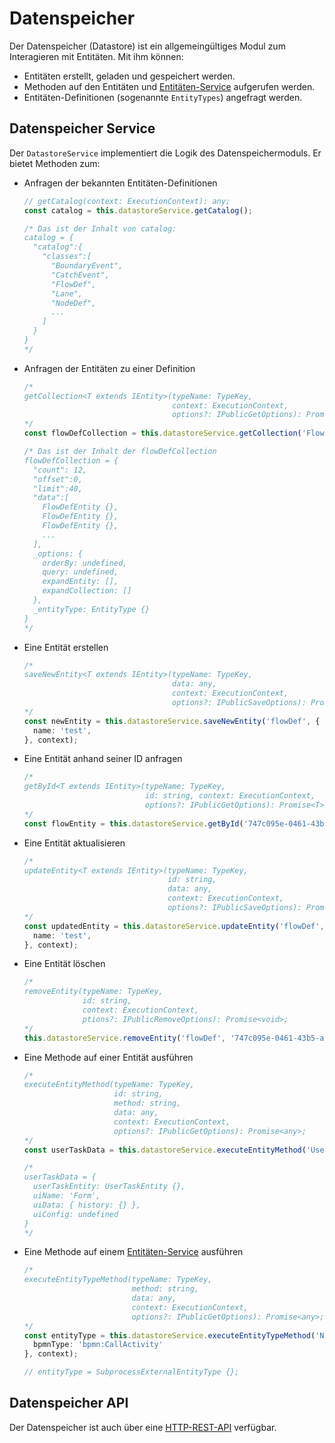 # Datenspeicher

Der Datenspeicher (Datastore) ist ein allgemeingültiges Modul zum Interagieren mit
Entitäten. Mit ihm können:

- Entitäten erstellt, geladen und gespeichert werden.
- Methoden auf den Entitäten und [Entitäten-Service](./entity-services.md)
  aufgerufen werden.
- Entitäten-Definitionen (sogenannte `EntityTypes`) angefragt werden.

## Datenspeicher Service

Der `DatastoreService` implementiert die Logik des Datenspeichermoduls.
Er bietet Methoden zum:

- Anfragen der bekannten Entitäten-Definitionen

  ```TypeScript
  // getCatalog(context: ExecutionContext): any;
  const catalog = this.datastoreService.getCatalog();

  /* Das ist der Inhalt von catalog:
  catalog = {
    "catalog":{
      "classes":[
        "BoundaryEvent",
        "CatchEvent",
        "FlowDef",
        "Lane",
        "NodeDef",
        ...
      ]
    }
  }
  */
  ```

- Anfragen der Entitäten zu einer Definition

  ```TypeScript
  /*
  getCollection<T extends IEntity>(typeName: TypeKey,
                                   context: ExecutionContext,
                                   options?: IPublicGetOptions): Promise<IEntityCollection<T>>;
  */
  const flowDefCollection = this.datastoreService.getCollection('FlowDef', context);

  /* Das ist der Inhalt der flowDefCollection
  flowDefCollection = {
    "count": 12,
    "offset":0,
    "limit":40,
    "data":[
      FlowDefEntity {},
      FlowDefEntity {},
      FlowDefEntity {},
      ...
    ],
    _options: {
      orderBy: undefined,
      query: undefined,
      expandEntity: [],
      expandCollection: []
    },
    _entityType: EntityType {}
  }
  */
  ```

- Eine Entität erstellen

  ```TypeScript
  /*
  saveNewEntity<T extends IEntity>(typeName: TypeKey,
                                   data: any,
                                   context: ExecutionContext,
                                   options?: IPublicSaveOptions): Promise<T>;
  */
  const newEntity = this.datastoreService.saveNewEntity('flowDef', {
    name: 'test',
  }, context);
  ```

- Eine Entität anhand seiner ID anfragen

  ```TypeScript
  /*
  getById<T extends IEntity>(typeName: TypeKey,
                             id: string, context: ExecutionContext,
                             options?: IPublicGetOptions): Promise<T>;
  */
  const flowEntity = this.datastoreService.getById('747c095e-0461-43b5-a052-ad8842253577', context);
  ```

- Eine Entität aktualisieren

  ```TypeScript
  /*
  updateEntity<T extends IEntity>(typeName: TypeKey,
                                  id: string,
                                  data: any,
                                  context: ExecutionContext,
                                  options?: IPublicSaveOptions): Promise<T>;
  */
  const updatedEntity = this.datastoreService.updateEntity('flowDef', '747c095e-0461-43b5-a052-ad8842253577', {
    name: 'test',
  }, context);
  ```

- Eine Entität löschen

  ```TypeScript
  /*
  removeEntity(typeName: TypeKey,
               id: string,
               context: ExecutionContext,
               ptions?: IPublicRemoveOptions): Promise<void>;
  */
  this.datastoreService.removeEntity('flowDef', '747c095e-0461-43b5-a052-ad8842253577', context);
  ```

- Eine Methode auf einer Entität ausführen

  ```TypeScript
  /*
  executeEntityMethod(typeName: TypeKey,
                      id: string,
                      method: string,
                      data: any,
                      context: ExecutionContext,
                      options?: IPublicGetOptions): Promise<any>;
  */
  const userTaskData = this.datastoreService.executeEntityMethod('UserTask', '7aca65af-a4df-496f-998c-a17ec21c0da8', 'getUserTaskData', {}, context);

  /*
  userTaskData = {
    userTaskEntity: UserTaskEntity {},
    uiName: 'Form',
    uiData: { history: {} },
    uiConfig: undefined
  }
  */
  ```

- Eine Methode auf einem [Entitäten-Service](./entity-services.md) ausführen

  ```TypeScript
  /*
  executeEntityTypeMethod(typeName: TypeKey,
                          method: string,
                          data: any,
                          context: ExecutionContext,
                          options?: IPublicGetOptions): Promise<any>;
  */
  const entityType = this.datastoreService.executeEntityTypeMethod('NodeInstance', 'getEntityTypeFromBpmnType', {
    bpmnType: 'bpmn:CallActivity'
  }, context);

  // entityType = SubprocessExternalEntityType {};
  ```

## Datenspeicher API

Der Datenspeicher ist auch über eine [HTTP-REST-API](../../cheat-sheet/http-rest-api/README.md) verfügbar.
